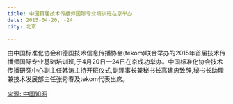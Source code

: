 ```yaml
---
title: 中国首届技术传播师国际专业培训班在京举办
date: 2015-04-20, -24
city: 北京

---
```


由中国标准化协会和德国技术信息传播协会(tekom)联合举办的2015年首届技术传播师国际专业基础培训班,于4月20日—24日在京成功举办。中国标准化协会技术传播研究中心副主任韩涛主持开班仪式,副理事长兼秘书长高建忠致辞,秘书长助理兼技术发展部主任张秀春及tekom代表出席。

[来源: 中国知网](http://www.cnki.com.cn/Article/CJFDTotal-ZGBZ201505019.htm)